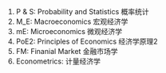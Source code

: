 1. P & S: Probability and Statistics 概率统计
2. M_E: Macroeconomics 宏观经济学
3. mE: Microeconomics 微观经济学
4. PoE2: Principles of Economics 经济学原理2
5. FM: Finanial Market 金融市场学
6. Econometrics: 计量经济学

